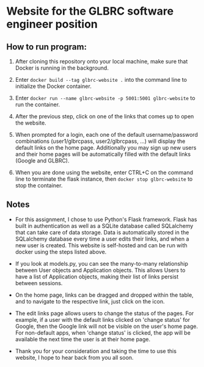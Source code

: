 # Website for the GLBRC software engineer position

## How to run program:
1. After cloning this repository onto your local machine, make sure that Docker is running in the background.

2. Enter `docker build --tag glbrc-website .` into the command line to initialize the Docker container.

3. Enter `docker run --name glbrc-website -p 5001:5001 glbrc-website` to run the container.

4. After the previous step, click on one of the links that comes up to open the website. 

5. When prompted for a login, each one of the default username/password combinations (user1/glbrcpass, user2/glbrcpass, ...) will display the default links on the home page. Additionally you may sign up new users and their home pages will be automatically filled with the default links (Google and GLBRC).

6. When you are done using the website, enter CTRL+C on the command line to terminate the flask instance, then `docker stop glbrc-website` to stop the container.

## Notes
- For this assignment, I chose to use Python's Flask framework. Flask has built in authentication as well as a SQLite database called SQLalchemy that can take care of data storage. Data is automatically stored in the SQLalchemy database every time a user edits their links, and when a new user is created. This website is self-hosted and can be run with docker using the steps listed above.

- If you look at models.py, you can see the many-to-many relationship between User objects and Application objects. This allows Users to have a list of Application objects, making their list of links persist between sessions. 

- On the home page, links can be dragged and dropped within the table, and to navigate to the respective link, just click on the icon.

- The edit links page allows users to change the status of the pages. For example, if a user with the default links clicked on 'change status' for Google, then the Google link will not be visible on the user's home page. For non-default apps, when 'change status' is clicked, the app will be available the next time the user is at their home page.

- Thank you for your consideration and taking the time to use this website, I hope to hear back from you all soon. 

